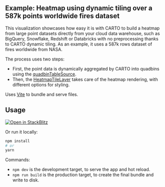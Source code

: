 ## Example: Heatmap using dynamic tiling over a 587k points worldwide fires dataset

This visualization showcases how easy it is with CARTO to build a heatmap from large point datasets directly from your cloud data warehouse, such as BigQuery, Snowflake, Redshift or Databricks with no preprocessing thanks to CARTO dynamic tiling. As an example, it uses a 587k rows dataset of fires worldwide from NASA.

The process uses two steps:

- First, the point data is dynamically aggregated by CARTO into quadbins using the [quadbinTableSource](https://deck.gl/docs/api-reference/carto/data-sources#quadbintablesource).
- Then, the [HeatmapTileLayer](https://deck.gl/docs/api-reference/carto/heatmap-tile-layer) takes care of the heatmap rendering, with different options for styling.

Uses [Vite](https://vitejs.dev/) to bundle and serve files.

## Usage

[![Open in StackBlitz](https://developer.stackblitz.com/img/open_in_stackblitz.svg)](https://stackblitz.com/github/CartoDB/deck.gl-examples/tree/master/dynamic-heatmap?file=index.ts)

Or run it locally:

```bash
npm install
# or
yarn
```

Commands:

- `npm dev` is the development target, to serve the app and hot reload.
- `npm run build` is the production target, to create the final bundle and write to disk.
